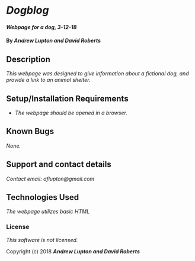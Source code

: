 # _Dogblog_

#### _Webpage for a dog, 3-12-18_

#### By _**Andrew Lupton and David Roberts**_

## Description

_This webpage was designed to give information about a fictional dog, and provide a link to an animal shelter._

## Setup/Installation Requirements

* _The webpage should be opened in a browser._

## Known Bugs

_None._

## Support and contact details

_Contact email: aflupton@gmail.com_

## Technologies Used

_The webpage utilizes basic HTML_

### License

*This software is not licensed.*

Copyright (c) 2018 **_Andrew Lupton and David Roberts_**
